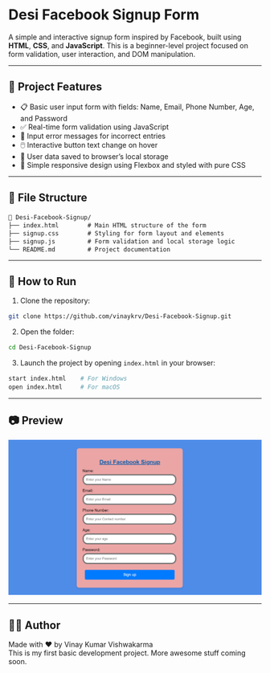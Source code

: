 # Desi Facebook Signup Form

A simple and interactive signup form inspired by Facebook, built using **HTML**, **CSS**, and **JavaScript**. This is a beginner-level project focused on form validation, user interaction, and DOM manipulation.

---

## 📌 Project Features

- 📋 Basic user input form with fields: Name, Email, Phone Number, Age, and Password
- ✅ Real-time form validation using JavaScript
- 🧠 Input error messages for incorrect entries
- 🖱️ Interactive button text change on hover
- 💾 User data saved to browser’s local storage
- 💅 Simple responsive design using Flexbox and styled with pure CSS

---

## 📂 File Structure

```
📁 Desi-Facebook-Signup/
├── index.html        # Main HTML structure of the form
├── signup.css        # Styling for form layout and elements
├── signup.js         # Form validation and local storage logic
└── README.md         # Project documentation
```

---

## 🚀 How to Run

1. Clone the repository:

```bash
git clone https://github.com/vinaykrv/Desi-Facebook-Signup.git
```

2. Open the folder:

```bash
cd Desi-Facebook-Signup
```

3. Launch the project by opening `index.html` in your browser:

```bash
start index.html    # For Windows
open index.html     # For macOS
```

---

## 📷 Preview

![Signup Form Screenshot](ss.png)


---

## 🧑‍💻 Author

Made with ❤️ by Vinay Kumar Vishwakarma  
This is my first basic development project. More awesome stuff coming soon.


